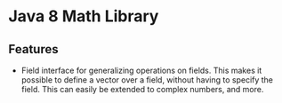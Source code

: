 Java 8 Math Library
===================

Features
--------

* Field interface for generalizing operations on fields. This makes it possible to define a vector over a field, without having to specify the field. This can easily be extended to complex numbers, and more.